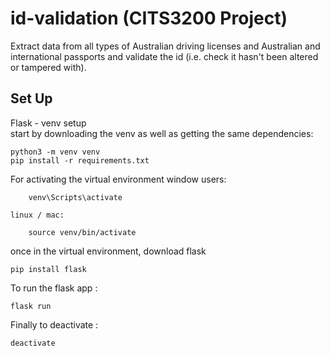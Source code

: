 # id-validation (CITS3200 Project)

Extract data from all types of Australian driving licenses and Australian and international passports and validate the id (i.e. check it hasn't been altered or tampered with).

## Set Up

Flask - venv setup  
start by downloading the venv as well as getting the same dependencies:

    python3 -m venv venv
    pip install -r requirements.txt 

For activating the virtual environment
    window users:
        
        venv\Scripts\activate

    linux / mac:

        source venv/bin/activate
    
once in the virtual environment, download flask
    
    pip install flask

To run the flask app :

    flask run

Finally to deactivate :

    deactivate
